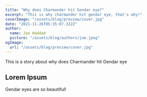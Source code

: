 ```yaml
---
title: "Why does Charmander hit Gendar eye?"
excerpt: "This is why charmander hit gendar eye, that's why!"
coverImage: "/assets/blog/preview/cover.jpg"
date: "2021-11-26T05:35:07.322Z"
author:
  name: Joe Haddad
  picture: "/assets/blog/authors/joe.jpeg"
ogImage:
  url: "/assets/blog/preview/cover.jpg"
---
```


This is a story about why does Charmander hit Gendar eye

## Lorem Ipsum

Gendar eyes are so beautiful!
